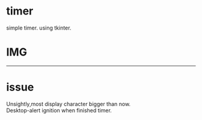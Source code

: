 # timer
simple timer. using tkinter.
# IMG
---

# issue
Unsightly,most display character bigger than now.  
Desktop-alert ignition when finished timer. 
